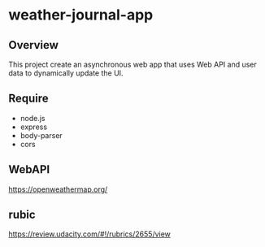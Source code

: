 # weather-journal-app
## Overview
This project create an asynchronous web app that uses Web API and user data to dynamically update the UI.
## Require
* node.js
* express
* body-parser
* cors
## WebAPI
https://openweathermap.org/
## rubic
https://review.udacity.com/#!/rubrics/2655/view
